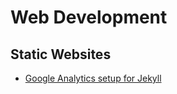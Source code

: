 # Web Development

## Static Websites
- [Google Analytics setup for Jekyll](https://michaelsoolee.com/google-analytics-jekyll/)
